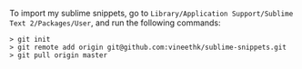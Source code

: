
To import my sublime snippets, go to `Library/Application Support/Sublime Text 2/Packages/User`, and run the following commands:
```console
> git init
> git remote add origin git@github.com:vineethk/sublime-snippets.git
> git pull origin master
```
